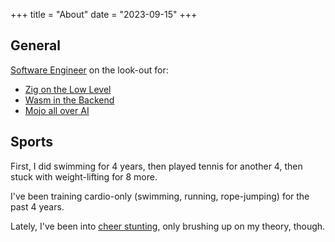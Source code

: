 +++
title = "About"
date = "2023-09-15"
+++

## General

[Software Engineer](https://tensorush.github.io/cv/en.pdf) on the look-out for:

- [Zig on the Low Level](https://ziglang.org)
- [Wasm in the Backend](https://webassembly.org)
- [Mojo all over AI](https://www.modular.com/mojo)

## Sports

First, I did swimming for 4 years, then played tennis for another 4, then stuck with weight-lifting for 8 more.

I've been training cardio-only (swimming, running, rope-jumping) for the past 4 years.

Lately, I've been into [cheer stunting](https://tensorush.github.io/csg.html), only brushing up on my theory, though.
